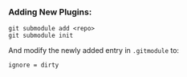 
### Adding New Plugins:

```
git submodule add <repo>
git submodule init
```

And modify the newly added entry in `.gitmodule` to:

```
ignore = dirty
```
